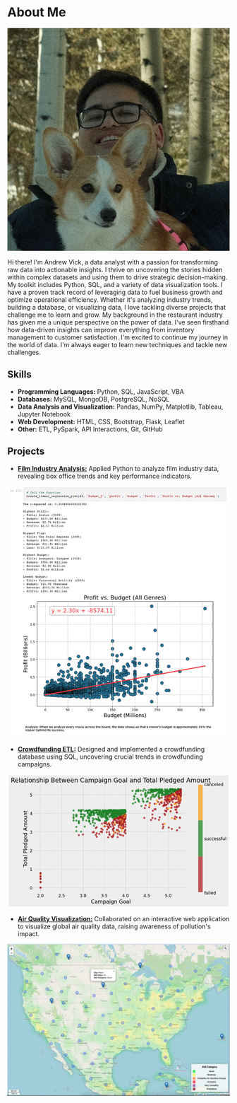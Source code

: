 # About Me

![me](images/team_member4.jpg)


  Hi there! I'm Andrew Vick, a data analyst with a passion for transforming raw data into actionable insights. I thrive on uncovering the stories hidden within complex datasets and using them to drive strategic decision-making.
  My toolkit includes Python, SQL, and a variety of data visualization tools. I have a proven track record of leveraging data to fuel business growth and optimize operational efficiency. Whether it's analyzing industry trends, building a database, or visualizing data, I love tackling diverse projects that challenge me to learn and grow.
  My background in the restaurant industry has given me a unique perspective on the power of data. I've seen firsthand how data-driven insights can improve everything from inventory management to customer satisfaction.
  I'm excited to continue my journey in the world of data. I'm always eager to learn new techniques and tackle new challenges.

## Skills
-	**Programming Languages:** Python, SQL, JavaScript, VBA
-	**Databases:** MySQL, MongoDB, PostgreSQL, NoSQL
-	**Data Analysis and Visualization:** Pandas, NumPy, Matplotlib, Tableau, Jupyter Notebook
-	**Web Development:** HTML, CSS, Bootstrap, Flask, Leaflet
-	**Other:** ETL, PySpark, API Interactions, Git, GitHub

## Projects
-	**[Film Industry Analysis:]([https://github.com/andrew-m-vick/project-1-group-18](https://github.com/andrew-m-vick/project-1-group-18/blob/main/Andrew-Regression/Project1_Base_VICK.ipynb))** Applied Python to analyze film industry data, revealing box office trends and key performance indicators.
  
  ![regression](images/regression.png)
  
-	**[Crowdfunding ETL:](https://github.com/andrew-m-vick/Crowdfunding_ETL)** Designed and implemented a crowdfunding database using SQL, uncovering crucial trends in crowdfunding campaigns.
  
  ![ETL](images/etl_analysis.png)
  
-	**[Air Quality Visualization:](https://github.com/andrew-m-vick/project-3-group-08)** Collaborated on an interactive web application to visualize global air quality data, raising awareness of pollution's impact.
  
  ![map](images/heatmap.png)
